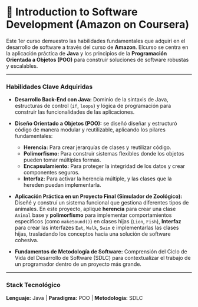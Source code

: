 # 🚀 Introduction to Software Development (Amazon on Coursera)

Este 1er curso demuestro las habilidades fundamentales que adquirí en el desarrollo de software a través del curso de **Amazon**. Elcurso se centra en la aplicación práctica de **Java** y los principios de la **Programación Orientada a Objetos (POO)** para construir soluciones de software robustas y escalables.

---

### Habilidades Clave Adquiridas

* **Desarrollo Back-End con Java:** Dominio de la sintaxis de Java, estructuras de control (`if`, `loops`) y lógica de programación para construir las funcionalidades de las aplicaciones.

* **Diseño Orientado a Objetos (POO):** se diseñó diseñar y estructuró código de manera modular y reutilizable, aplicando los pilares fundamentales:
    * **Herencia:** Para crear jerarquías de clases y reutilizar código.
    * **Polimorfismo:** Para construir sistemas flexibles donde los objetos pueden tomar múltiples formas.
    * **Encapsulamiento:** Para proteger la integridad de los datos y crear componentes seguros.
    * **Interfaz:** Para activar la herencia múltiple, y las clases que la hereden puedan implementarla. 

* **Aplicación Práctica en un Proyecto Final (Simulador de Zoológico):** Diseñé y construí un sistema funcional que gestiona diferentes tipos de animales. En este proyecto, apliqué **herencia** para crear una clase `Animal` base y **polimorfismo** para implementar comportamientos específicos (como `makeSound()`) en clases hijas (`Lion`, `Fish`), **Interfaz** para crear las interfazes `Eat`, `Walk`, `Swim` e implementarlas las clases hijas, trasladando los conceptos hacia una solución de software cohesiva.

* **Fundamentos de Metodología de Software:** Comprensión del Ciclo de Vida del Desarrollo de Software (SDLC) para contextualizar el trabajo de un programador dentro de un proyecto más grande.

---

### Stack Tecnológico

**Lenguaje:** Java | **Paradigma:** POO | **Metodología:** SDLC